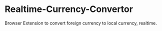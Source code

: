 # Realtime-Currency-Convertor
Browser Extension to convert foreign currency to local currency, realtime.
